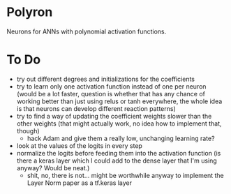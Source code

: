# Polyron

Neurons for ANNs with polynomial activation functions.


# To Do 
* try out different degrees and initializations for the coefficients 
* try to learn only one activation function instead of one per neuron (would be a lot faster, question is whether that has any chance of working better than just using relus or tanh everywhere, the whole idea is that neurons can develop different reaction patterns)
* try to find a way of updating the coefficient weights slower than the other weights (that might actually work, no idea how to implement that, though)
  + hack Adam and give them a really low, unchanging learning rate?
* look at the values of the logits in every step
* normalize the logits before feeding them into the activation function (is there a keras layer which I could add to the dense layer that I'm using anyway? Would be neat.)
  + shit, no, there is not... might be worthwhile anyway to implement the Layer Norm paper as a tf.keras layer
